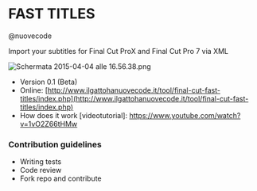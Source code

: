 # FAST TITLES #
@nuovecode

Import your subtitles for Final Cut ProX and Final Cut Pro 7 via XML


![Schermata 2015-04-04 alle 16.56.38.png](https://bitbucket.org/repo/xy8Epb/images/198376724-Schermata%202015-04-04%20alle%2016.56.38.png)



* Version 0.1 (Beta)
* Online: [http://www.ilgattohanuovecode.it/tool/final-cut-fast-titles/index.php](http://www.ilgattohanuovecode.it/tool/final-cut-fast-titles/index.php)
* How does it work [videotutorial]: https://www.youtube.com/watch?v=1vO2Z66tHMw


### Contribution guidelines ###

* Writing tests
* Code review
* Fork repo and contribute